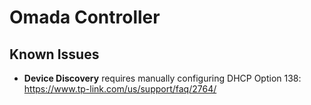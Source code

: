 # Omada Controller

## Known Issues

- **Device Discovery** requires manually configuring DHCP Option 138: <https://www.tp-link.com/us/support/faq/2764/>

